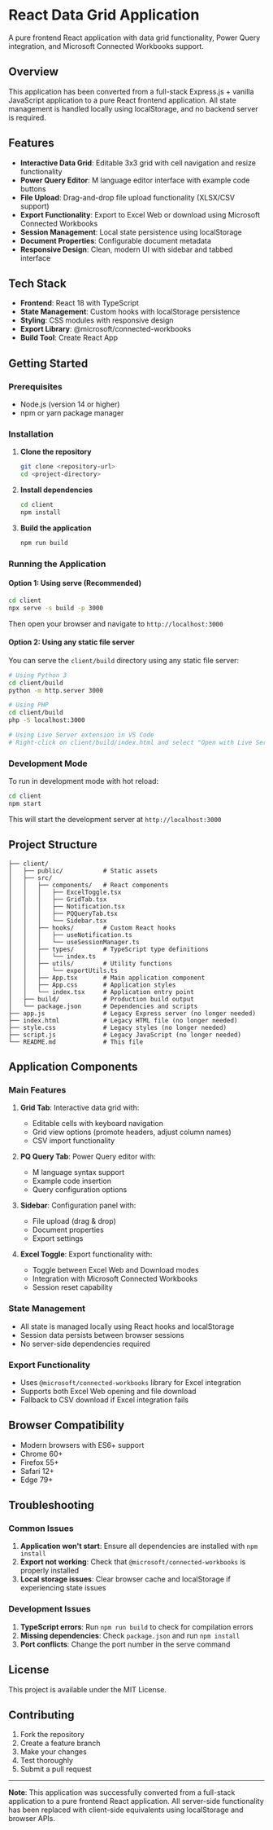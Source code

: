 # React Data Grid Application

A pure frontend React application with data grid functionality, Power Query integration, and Microsoft Connected Workbooks support.

## Overview

This application has been converted from a full-stack Express.js + vanilla JavaScript application to a pure React frontend application. All state management is handled locally using localStorage, and no backend server is required.

## Features

- **Interactive Data Grid**: Editable 3x3 grid with cell navigation and resize functionality
- **Power Query Editor**: M language editor interface with example code buttons
- **File Upload**: Drag-and-drop file upload functionality (XLSX/CSV support)
- **Export Functionality**: Export to Excel Web or download using Microsoft Connected Workbooks
- **Session Management**: Local state persistence using localStorage
- **Document Properties**: Configurable document metadata
- **Responsive Design**: Clean, modern UI with sidebar and tabbed interface

## Tech Stack

- **Frontend**: React 18 with TypeScript
- **State Management**: Custom hooks with localStorage persistence
- **Styling**: CSS modules with responsive design
- **Export Library**: @microsoft/connected-workbooks
- **Build Tool**: Create React App

## Getting Started

### Prerequisites

- Node.js (version 14 or higher)
- npm or yarn package manager

### Installation

1. **Clone the repository**
   ```bash
   git clone <repository-url>
   cd <project-directory>
   ```

2. **Install dependencies**
   ```bash
   cd client
   npm install
   ```

3. **Build the application**
   ```bash
   npm run build
   ```

### Running the Application

#### Option 1: Using serve (Recommended)
```bash
cd client
npx serve -s build -p 3000
```

Then open your browser and navigate to `http://localhost:3000`

#### Option 2: Using any static file server
You can serve the `client/build` directory using any static file server:

```bash
# Using Python 3
cd client/build
python -m http.server 3000

# Using PHP
cd client/build
php -S localhost:3000

# Using Live Server extension in VS Code
# Right-click on client/build/index.html and select "Open with Live Server"
```

### Development Mode

To run in development mode with hot reload:

```bash
cd client
npm start
```

This will start the development server at `http://localhost:3000`

## Project Structure

```
├── client/
│   ├── public/           # Static assets
│   ├── src/
│   │   ├── components/   # React components
│   │   │   ├── ExcelToggle.tsx
│   │   │   ├── GridTab.tsx
│   │   │   ├── Notification.tsx
│   │   │   ├── PQQueryTab.tsx
│   │   │   └── Sidebar.tsx
│   │   ├── hooks/        # Custom React hooks
│   │   │   ├── useNotification.ts
│   │   │   └── useSessionManager.ts
│   │   ├── types/        # TypeScript type definitions
│   │   │   └── index.ts
│   │   ├── utils/        # Utility functions
│   │   │   └── exportUtils.ts
│   │   ├── App.tsx       # Main application component
│   │   ├── App.css       # Application styles
│   │   └── index.tsx     # Application entry point
│   ├── build/            # Production build output
│   └── package.json      # Dependencies and scripts
├── app.js                # Legacy Express server (no longer needed)
├── index.html            # Legacy HTML file (no longer needed)
├── style.css             # Legacy styles (no longer needed)
├── script.js             # Legacy JavaScript (no longer needed)
└── README.md             # This file
```

## Application Components

### Main Features

1. **Grid Tab**: Interactive data grid with:
   - Editable cells with keyboard navigation
   - Grid view options (promote headers, adjust column names)
   - CSV import functionality

2. **PQ Query Tab**: Power Query editor with:
   - M language syntax support
   - Example code insertion
   - Query configuration options

3. **Sidebar**: Configuration panel with:
   - File upload (drag & drop)
   - Document properties
   - Export settings

4. **Excel Toggle**: Export functionality with:
   - Toggle between Excel Web and Download modes
   - Integration with Microsoft Connected Workbooks
   - Session reset capability

### State Management

- All state is managed locally using React hooks and localStorage
- Session data persists between browser sessions
- No server-side dependencies required

### Export Functionality

- Uses `@microsoft/connected-workbooks` library for Excel integration
- Supports both Excel Web opening and file download
- Fallback to CSV download if Excel integration fails

## Browser Compatibility

- Modern browsers with ES6+ support
- Chrome 60+
- Firefox 55+
- Safari 12+
- Edge 79+

## Troubleshooting

### Common Issues

1. **Application won't start**: Ensure all dependencies are installed with `npm install`
2. **Export not working**: Check that `@microsoft/connected-workbooks` is properly installed
3. **Local storage issues**: Clear browser cache and localStorage if experiencing state issues

### Development Issues

1. **TypeScript errors**: Run `npm run build` to check for compilation errors
2. **Missing dependencies**: Check `package.json` and run `npm install`
3. **Port conflicts**: Change the port number in the serve command

## License

This project is available under the MIT License.

## Contributing

1. Fork the repository
2. Create a feature branch
3. Make your changes
4. Test thoroughly
5. Submit a pull request

---

**Note**: This application was successfully converted from a full-stack application to a pure frontend React application. All server-side functionality has been replaced with client-side equivalents using localStorage and browser APIs.